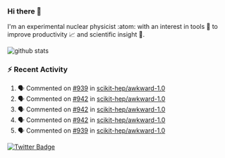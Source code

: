 ### Hi there 👋 

I'm an experimental nuclear physicist :atom: with an interest in tools :wrench: to improve productivity :chart_with_upwards_trend: and scientific insight :telescope:.

![github stats](https://github-readme-stats.vercel.app/api?username=agoose77&show_icons=true&hide_rank=true&hide_title=true&bg_color=30,e76445,904e95&text_color=efe3ec&icon_color=efe3ec)
<!--
**agoose77/agoose77** is a ✨ _special_ ✨ repository because its `README.md` (this file) appears on your GitHub profile.

Here are some ideas to get you started:

- 🔭 I’m currently working on ...
- 🌱 I’m currently learning ...
- 👯 I’m looking to collaborate on ...
- 🤔 I’m looking for help with ...
- 💬 Ask me about ...
- 📫 How to reach me: ...
- 😄 Pronouns: ...
- ⚡ Fun fact: ...
-->

### :zap: Recent Activity
<!--START_SECTION:activity-->
1. 🗣 Commented on [#939](https://github.com/scikit-hep/awkward-1.0/issues/939) in [scikit-hep/awkward-1.0](https://github.com/scikit-hep/awkward-1.0)
2. 🗣 Commented on [#942](https://github.com/scikit-hep/awkward-1.0/issues/942) in [scikit-hep/awkward-1.0](https://github.com/scikit-hep/awkward-1.0)
3. 🗣 Commented on [#942](https://github.com/scikit-hep/awkward-1.0/issues/942) in [scikit-hep/awkward-1.0](https://github.com/scikit-hep/awkward-1.0)
4. 🗣 Commented on [#942](https://github.com/scikit-hep/awkward-1.0/issues/942) in [scikit-hep/awkward-1.0](https://github.com/scikit-hep/awkward-1.0)
5. 🗣 Commented on [#939](https://github.com/scikit-hep/awkward-1.0/issues/939) in [scikit-hep/awkward-1.0](https://github.com/scikit-hep/awkward-1.0)
<!--END_SECTION:activity-->


[![Twitter Badge](https://img.shields.io/twitter/follow/agoose77?style=flat-square&logo=Twitter&logoColor=white&color=cornflowerblue)](https://twitter.com/agoose77)
